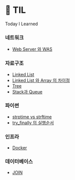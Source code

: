 # 📎 TIL
Today I Learned

### 네트워크
- [Web Server 와 WAS](https://github.com/jisun-choi/TIL/blob/main/Jan_2021/Web_server_vs_WAS_(01.19).md)

### 자료구조
- [Linked List](https://github.com/jisun-choi/TIL/blob/main/Jan_2021/Linked_List_(01.10).md)
- [Linked List 와 Array 의 차이점](https://github.com/jisun-choi/TIL/blob/main/Jan_2021/Linked_List_vs_Array_(01.21).md)
- [Tree](https://github.com/jisun-choi/TIL/blob/main/Jan_2021/Tree_(01.12).md)
- [Stack과 Queue](https://github.com/jisun-choi/TIL/blob/main/Jan_2021/Stack_and_Queue_(01.20).md)

### 파이썬 
- [strptime vs strftime](https://github.com/jisun-choi/TIL/blob/main/Jan_2021/strptime_vs_strftime_(01.05).md)
- [try_finally 의 실행순서](https://github.com/jisun-choi/TIL/blob/main/Jan_2021/try_finally_(01.11).md)

### 인프라
- [Docker](https://github.com/jisun-choi/TIL/blob/main/Jan_2021/Docker_(01.18).md)

### 데이터베이스
- [JOIN](https://github.com/jisun-choi/TIL/blob/main/Dec_2020/JOIN_12.31.2020_Thu.md)
